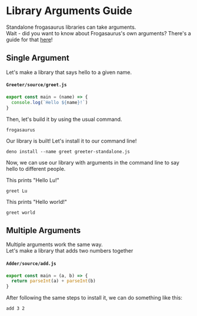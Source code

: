 # Library Arguments Guide
Standalone frogasaurus libraries can take arguments.<br>
Wait - did you want to know about Frogasaurus's own arguments? There's a guide for that [here](arguments-frogasaurus.md)!

## Single Argument
Let's make a library that says hello to a given name.

#### `Greeter/source/greet.js`
```js
export const main = (name) => {
  console.log(`Hello ${name}!`)
}
```

Then, let's build it by using the usual command.
```
frogasaurus
```

Our library is built! Let's install it to our command line!
```
deno install --name greet greeter-standalone.js
```

Now, we can use our library with arguments in the command line to say hello to different people.

This prints "Hello Lu!"
```
greet Lu
```

This prints "Hello world!"
```
greet world
```

## Multiple Arguments
Multiple arguments work the same way.<br>
Let's make a library that adds two numbers together

#### `Adder/source/add.js`
```js
export const main = (a, b) => {
  return parseInt(a) + parseInt(b)
}
```

After following the same steps to install it, we can do something like this:
```
add 3 2
```
